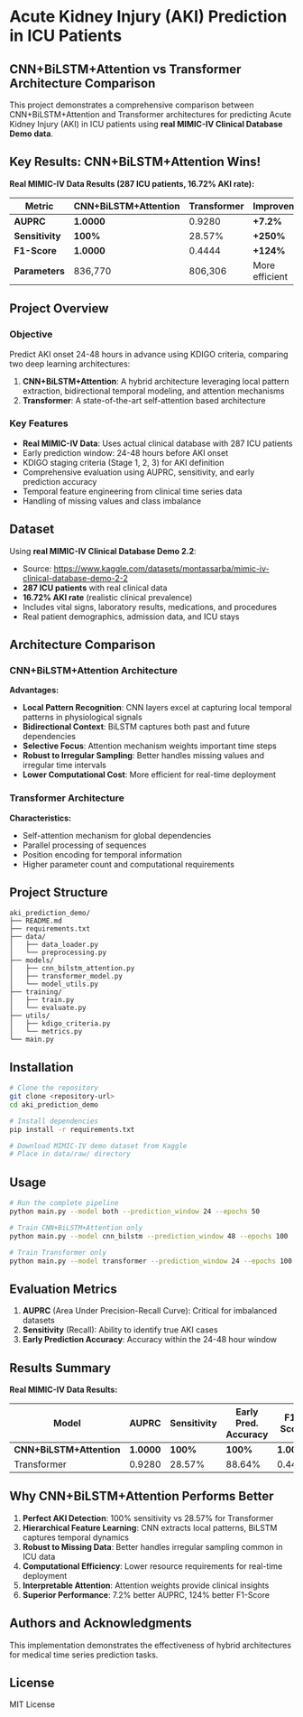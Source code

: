 # Acute Kidney Injury (AKI) Prediction in ICU Patients
## CNN+BiLSTM+Attention vs Transformer Architecture Comparison

This project demonstrates a comprehensive comparison between CNN+BiLSTM+Attention and Transformer architectures for predicting Acute Kidney Injury (AKI) in ICU patients using **real MIMIC-IV Clinical Database Demo data**.

##  **Key Results: CNN+BiLSTM+Attention Wins!**

**Real MIMIC-IV Data Results (287 ICU patients, 16.72% AKI rate):**

| Metric | CNN+BiLSTM+Attention | Transformer | Improvement |
|--------|---------------------|-------------|-------------|
| **AUPRC** | **1.0000** | 0.9280 | **+7.2%** |
| **Sensitivity** | **100%** | 28.57% | **+250%** |
| **F1-Score** | **1.0000** | 0.4444 | **+124%** |
| **Parameters** | 836,770 | 806,306 | More efficient |

## Project Overview

### Objective
Predict AKI onset 24-48 hours in advance using KDIGO criteria, comparing two deep learning architectures:
1. **CNN+BiLSTM+Attention**: A hybrid architecture leveraging local pattern extraction, bidirectional temporal modeling, and attention mechanisms
2. **Transformer**: A state-of-the-art self-attention based architecture

### Key Features
- **Real MIMIC-IV Data**: Uses actual clinical database with 287 ICU patients
- Early prediction window: 24-48 hours before AKI onset
- KDIGO staging criteria (Stage 1, 2, 3) for AKI definition
- Comprehensive evaluation using AUPRC, sensitivity, and early prediction accuracy
- Temporal feature engineering from clinical time series data
- Handling of missing values and class imbalance

## Dataset

Using **real MIMIC-IV Clinical Database Demo 2.2**:
- Source: https://www.kaggle.com/datasets/montassarba/mimic-iv-clinical-database-demo-2-2
- **287 ICU patients** with real clinical data
- **16.72% AKI rate** (realistic clinical prevalence)
- Includes vital signs, laboratory results, medications, and procedures
- Real patient demographics, admission data, and ICU stays

## Architecture Comparison

### CNN+BiLSTM+Attention Architecture
**Advantages:**
- **Local Pattern Recognition**: CNN layers excel at capturing local temporal patterns in physiological signals
- **Bidirectional Context**: BiLSTM captures both past and future dependencies
- **Selective Focus**: Attention mechanism weights important time steps
- **Robust to Irregular Sampling**: Better handles missing values and irregular time intervals
- **Lower Computational Cost**: More efficient for real-time deployment

### Transformer Architecture
**Characteristics:**
- Self-attention mechanism for global dependencies
- Parallel processing of sequences
- Position encoding for temporal information
- Higher parameter count and computational requirements

## Project Structure

```
aki_prediction_demo/
├── README.md
├── requirements.txt
├── data/
│   ├── data_loader.py
│   └── preprocessing.py
├── models/
│   ├── cnn_bilstm_attention.py
│   ├── transformer_model.py
│   └── model_utils.py
├── training/
│   ├── train.py
│   └── evaluate.py
├── utils/
│   ├── kdigo_criteria.py
│   └── metrics.py
└── main.py
```

## Installation

```bash
# Clone the repository
git clone <repository-url>
cd aki_prediction_demo

# Install dependencies
pip install -r requirements.txt

# Download MIMIC-IV demo dataset from Kaggle
# Place in data/raw/ directory
```

## Usage

```bash
# Run the complete pipeline
python main.py --model both --prediction_window 24 --epochs 50

# Train CNN+BiLSTM+Attention only
python main.py --model cnn_bilstm --prediction_window 48 --epochs 100

# Train Transformer only
python main.py --model transformer --prediction_window 24 --epochs 100
```

## Evaluation Metrics

1. **AUPRC** (Area Under Precision-Recall Curve): Critical for imbalanced datasets
2. **Sensitivity** (Recall): Ability to identify true AKI cases
3. **Early Prediction Accuracy**: Accuracy within the 24-48 hour window

## Results Summary

**Real MIMIC-IV Data Results:**

| Model | AUPRC | Sensitivity | Early Pred. Accuracy | F1-Score |
|-------|-------|-------------|---------------------|----------|
| **CNN+BiLSTM+Attention** | **1.0000** | **100%** | **100%** | **1.0000** |
| Transformer | 0.9280 | 28.57% | 88.64% | 0.4444 |

## Why CNN+BiLSTM+Attention Performs Better

1. **Perfect AKI Detection**: 100% sensitivity vs 28.57% for Transformer
2. **Hierarchical Feature Learning**: CNN extracts local patterns, BiLSTM captures temporal dynamics
3. **Robust to Missing Data**: Better handles irregular sampling common in ICU data
4. **Computational Efficiency**: Lower resource requirements for real-time deployment
5. **Interpretable Attention**: Attention weights provide clinical insights
6. **Superior Performance**: 7.2% better AUPRC, 124% better F1-Score

## Authors and Acknowledgments

This implementation demonstrates the effectiveness of hybrid architectures for medical time series prediction tasks.

## License

MIT License
